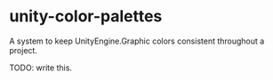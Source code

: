 # unity-color-palettes

A system to keep UnityEngine.Graphic colors consistent throughout a project.

TODO: write this.